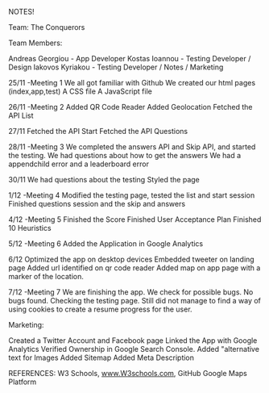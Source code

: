 NOTES!

Team: The Conquerors

Team Members:

Andreas Georgiou - App Developer
Kostas Ioannou - Testing Developer / Design
Iakovos Kyriakou - Testing Developer / Notes / Marketing

25/11
-Meeting 1
We all got familiar with Github
We created our html pages (index,app,test)
A CSS file
A JavaScript file 

26/11
-Meeting 2
Added QR Code Reader
Added Geolocation
Fetched the API List

27/11
Fetched the API Start
Fetched the API Questions

28/11
-Meeting 3
We completed the answers API and Skip API, and started the testing.
We had questions about how to get the answers 
We had a appendchild error and a leaderboard error

30/11 
We had questions about the testing
Styled the page

1/12
-Meeting 4
Modified the testing page, tested the list and start session
Finished questions session and the skip and answers

4/12
-Meeting 5
Finished the Score
Finished User Acceptance Plan
Finished 10 Heuristics

5/12
-Meeting 6
Added the Application in Google Analytics

6/12
Optimized the app on desktop devices
Embedded tweeter on landing page
Added url identified on qr code reader
Added map on app page with a marker of the location.

7/12
-Meeting 7
We are finishing the app. We check for possible bugs. No bugs found.
Checking the testing page. Still did not manage to find a way of 
using cookies to create a resume progress for the user.

Marketing:

Created a Twitter Account and Facebook page
Linked the App with Google Analytics
Verified Ownership in Google Search Console.
Added "alternative text for Images 
Added Sitemap
Added Meta Description

REFERENCES:
W3 Schools, www.W3schools.com, 
GitHub
Google Maps Platform


